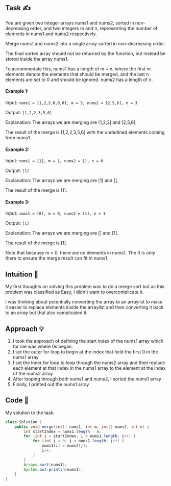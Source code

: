 ## Task ✍
You are given two integer arrays nums1 and nums2, sorted in non-decreasing order, and two integers m and n, representing the number of elements in nums1 and nums2 respectively.

Merge nums1 and nums2 into a single array sorted in non-decreasing order.

The final sorted array should not be returned by the function, but instead be stored inside the array nums1. 

To accommodate this, nums1 has a length of m + n, where the first m elements denote the elements that should be merged, and the last n elements are set to 0 and should be ignored. 
nums2 has a length of n.

#### Example 1:
Input: ```nums1 = [1,2,3,0,0,0], m = 3, nums2 = [2,5,6], n = 3```

Output: ```[1,2,2,3,5,6]```

Explanation: The arrays we are merging are [1,2,3] and [2,5,6].

The result of the merge is [1,2,2,3,5,6] with the underlined elements coming from nums1.

#### Example 2:
Input: ```nums1 = [1], m = 1, nums2 = [], n = 0```

Output: ```[1]```

Explanation: The arrays we are merging are [1] and [].

The result of the merge is [1].

#### Example 3:
Input: ```nums1 = [0], m = 0, nums2 = [1], n = 1```

Output: ```[1]```

Explanation: The arrays we are merging are [] and [1].

The result of the merge is [1].

Note that because m = 0, there are no elements in nums1. The 0 is only there to ensure the merge result can fit in nums1.

## Intuition 💬
<!-- Describe your first thoughts on how to solve this problem. -->
My first thoughts on solving this problem was to do a merge sort but as this problem was classified as Easy, I didn't want to overcomplicate it. 

I was thinking about potentially converting the array to an arraylist to make it easier to replace elements inside the arraylist and then converting it back to an array but that also complicated it.

## Approach 💡
<!-- Describe your approach to solving the problem. -->
1. I took the approach of defining the start index of the nums1 array which for me was where 0s began.
2. I set the outer for loop to begin at the index that held the first 0 in the nums1 array
3. I set the inner for loop to loop through the nums2 array and then replace each element at that index in the nums1 array to the element at the index of the nums2 array
4. After looping through both nums1 and nums2, I sorted the nums1 array
5. Finally, I printed out the nums1 array

## Code 📝
My solution to the task.
```java
class Solution {
    public void merge(int[] nums1, int m, int[] nums2, int n) {
        int startIndex = nums1.length - n;
        for (int i = startIndex; i < nums1.length; i++) {
            for (int j = 0; j < nums2.length; j++) {
                nums1[i] = nums2[j];
                i++;
            }
        }
        Arrays.sort(nums1);
        System.out.println(nums1);
    }
}
```
